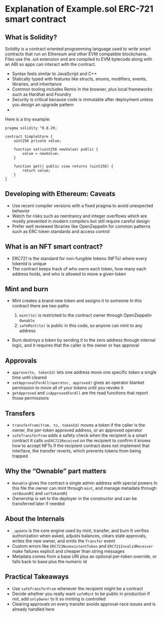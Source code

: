 # Explanation of Example.sol ERC-721 smart contract

## What is Solidity?

Solidity is a contract oriented programming language used to write smart contracts that run on Ethereum and other EVM compatible blockchains. Files use the .sol extension and are compiled to EVM bytecode along with an ABI so apps can interact with the contract.

* Syntax feels similar to JavaScript and C++
* Statically typed with features like structs, enums, modifiers, events, libraries, and inheritance
* Common tooling includes Remix in the browser, plus local frameworks such as Hardhat and Foundry
* Security is critical because code is immutable after deployment unless you design an upgrade pattern
* 
Here is a tiny example: 

```solidity
pragma solidity ^0.8.20;

contract SimpleStore {
    uint256 private value;

    function set(uint256 newValue) public {
        value = newValue;
    }

    function get() public view returns (uint256) {
        return value;
    }
}
```

## Developing with Ethereum: Caveats

* Use recent compiler versions with a fixed pragma to avoid unexpected behavior
* Watch for risks such as reentrancy and integer overflows which are mostly prevented in modern compilers but still require careful design
* Prefer well reviewed libraries like OpenZeppelin for common patterns such as ERC token standards and access control

## What is an NFT smart contract?

* ERC721 is the standard for non-fungible tokens (NFTs) where every tokenId is unique
* The contract keeps track of who owns each token, how many each address holds, and who is allowed to move a given token

## Mint and burn

* Mint creates a brand new token and assigns it to someone
  In this contract there are two paths

  1. `mint(to)` is restricted to the contract owner through OpenZeppelin `Ownable`
  2. `safeMint(to)` is public in this code, so anyone can mint to any address
* Burn destroys a token by sending it to the zero address through internal logic, and it requires that the caller is the owner or has approval

## Approvals

* `approve(to, tokenId)` lets one address move one specific token a single time until cleared
* `setApprovalForAll(operator, approved)` gives an operator blanket permission to move all of your tokens until you revoke it
* `getApproved` and `isApprovedForAll` are the read functions that report those permissions

## Transfers

* `transferFrom(from, to, tokenId)` moves a token if the caller is the owner, the per-token approved address, or an approved operator
* `safeTransferFrom` adds a safety check when the recipient is a smart contract
  It calls `onERC721Received` on the recipient to confirm it knows how to accept NFTs
  If the recipient contract does not implement that interface, the transfer reverts, which prevents tokens from being trapped

## Why the “Ownable” part matters

* `Ownable` gives the contract a single admin address with special powers
  In this file the owner can mint through `mint`, and manage metadata through `setBaseURI` and `setTokenURI`
* Ownership is set to the deployer in the constructor and can be transferred later if needed

## About the Internals

* `_update` is the core engine used by mint, transfer, and burn
  It verifies authorization when asked, adjusts balances, clears stale approvals, writes the new owner, and emits the `Transfer` event
* Custom errors like `ERC721NonexistentToken` and `ERC721InvalidReceiver` make failures explicit and cheaper than string messages
* Metadata comes from a base URI plus an optional per-token override, or falls back to base plus the numeric id

## Practical Takeaways

* Use `safeTransferFrom` whenever the recipient might be a contract
* Decide whether you really want `safeMint` to be public in production
  If not, add `onlyOwner` to it so minting is controlled
* Clearing approvals on every transfer avoids approval-race issues and is already handled here
